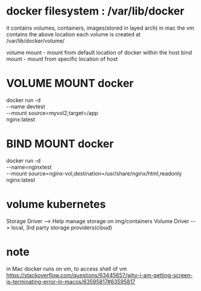# docker filesystem : /var/lib/docker
it contains volumes, containers, images(stored in layed arch)
in mac the vm contains the above location
each volume is created at /var/lib/docker/volume/<volumeName>

volume mount - mount from default location of docker within the host 
bind mount -   mount from specific location of host

# VOLUME MOUNT docker 
docker run -d \
  --name devtest \
  --mount source=myvol2,target=/app \
  nginx:latest

# BIND MOUNT docker
docker run -d \
  --name=nginxtest \
  --mount source=nginx-vol,destination=/usr/share/nginx/html,readonly \
  nginx:latest  

# volume kubernetes
Storage Driver --> Help manage storage on img/containers
Volume Driver --> local, 3rd party storage providers(cloud)


# note
in Mac docker runs on vm, to access shell of vm 
https://stackoverflow.com/questions/63445657/why-i-am-getting-screen-is-terminating-error-in-macos/63595817#63595817